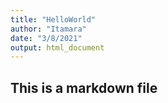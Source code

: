 ```yaml
---
title: "HelloWorld"
author: "Itamara"
date: "3/8/2021"
output: html_document
---
```



## This is a markdown file

